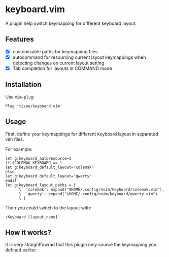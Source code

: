 # keyboard.vim

A plugin help switch keymapping for different keyboard layout.

## Features

- [x] customizable paths for keymapping files
- [x] autocommand for resourcing current layout keymappings when detecting changes on current layout setting
- [x] Tab completion for layouts in COMMAND mode

## Installation

Use `Vim-plug`:

```
Plug 'tizee/keyboard.vim'
```

## Usage

First, define your keymappings for different keyboard layout in separated vim files.

For example:

```vimscript
let g:keyboard_autoresource=1
if $COLEMAK_KEYBOARD == 1
let g:keyboard_default_layout='colemak'
else
let g:keyboard_default_layout='qwerty'
endif
let g:keyboard_layout_paths = {
      \  'colemak': expand("$HOME/.config/nvim/keyboard/colemak.vim"),
      \  'qwerty': expand("$HOME/.config/nvim/keyboard/qwerty.vim")
      \ }
```

Then you could switch to the layout with:

```vimscript
:Keyboard [layout_name]
```

## How it works?

It is very straightfowrad that this plugin only source the keymapping you defined earlier.
